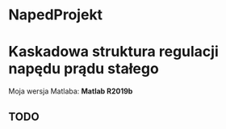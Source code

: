 # NapedProjekt
# Kaskadowa struktura regulacji napędu prądu stałego

Moja wersja Matlaba: <b>  Matlab R2019b</b>

<h2> TODO </h2>

